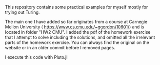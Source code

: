 This repository contains some practical examples for myself mostly for trying out Turing.

The main one I have added so far originates from a course at Carnegie Mellon University (
https://www.cs.cmu.edu/~ggordon/10601/) and is located in folder "HW2 CMU". I added the pdf of the homework exercise that I attempt to solve including the solutions, and omitted all the irrelevant parts of the homework exercise. You can always find the original on the website or in an older commit before I removed pages.

I execute this code with Pluto.jl
